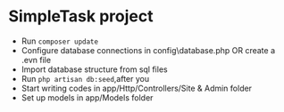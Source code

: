 SimpleTask project
========================
 * Run `composer update`
 * Configure database connections in config\database.php OR create a .evn file 
 * Import database structure from sql files
 * Run `php artisan db:seed`,after you 
 * Start writing codes in app/Http/Controllers/Site & Admin folder
 * Set up models in app/Models folder
